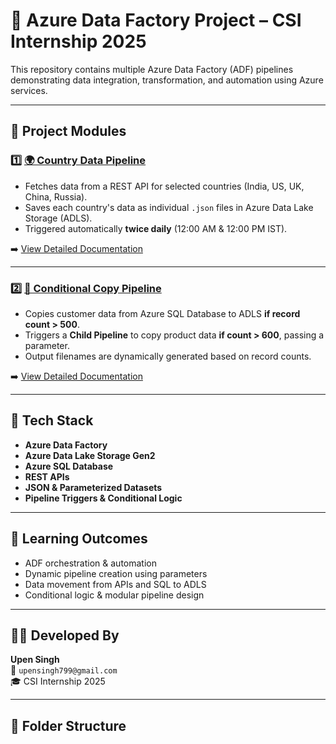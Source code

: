 # 🚀 Azure Data Factory Project – CSI Internship 2025

This repository contains multiple Azure Data Factory (ADF) pipelines demonstrating data integration, transformation, and automation using Azure services.

---

## 📁 Project Modules

### 1️⃣ [🌍 Country Data Pipeline](./CountryPipeline/README.md)
- Fetches data from a REST API for selected countries (India, US, UK, China, Russia).
- Saves each country's data as individual `.json` files in Azure Data Lake Storage (ADLS).
- Triggered automatically **twice daily** (12:00 AM & 12:00 PM IST).

➡️ [View Detailed Documentation](./CountryPipeline/README.md)

---

### 2️⃣ [🔄 Conditional Copy Pipeline](./CustomerProductPipeline/README.md)
- Copies customer data from Azure SQL Database to ADLS **if record count > 500**.
- Triggers a **Child Pipeline** to copy product data **if count > 600**, passing a parameter.
- Output filenames are dynamically generated based on record counts.

➡️ [View Detailed Documentation](./CustomerProductPipeline/README.md)

---

## 🧰 Tech Stack

- **Azure Data Factory**
- **Azure Data Lake Storage Gen2**
- **Azure SQL Database**
- **REST APIs**
- **JSON & Parameterized Datasets**
- **Pipeline Triggers & Conditional Logic**

---

## 🧠 Learning Outcomes

- ADF orchestration & automation
- Dynamic pipeline creation using parameters
- Data movement from APIs and SQL to ADLS
- Conditional logic & modular pipeline design

---

## 👨‍💻 Developed By

**Upen Singh**  
📧 `upensingh799@gmail.com`  
🎓 CSI Internship 2025

---

## 📌 Folder Structure

